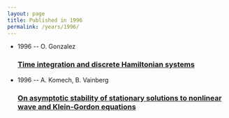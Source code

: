```yaml
---
layout: page
title: Published in 1996
permalink: /years/1996/
---
```


<ul class="post-list">

  <li>
    <span class="post-meta">1996 -- O. Gonzalez</span>
    <h3><a class="post-link" href="../../time-integration-and-discrete-hamiltonian-systems">Time integration and discrete Hamiltonian systems</a></h3>
  </li>
  <li>
    <span class="post-meta">1996 -- A. Komech, B. Vainberg</span>
    <h3><a class="post-link" href="../../on-asymptotic-stability-of-stationary-solutions-to-nonlinear-wave-and-klein-gordon-equations">On asymptotic stability of stationary solutions to nonlinear wave and Klein-Gordon equations</a></h3>
  </li>
</ul>

